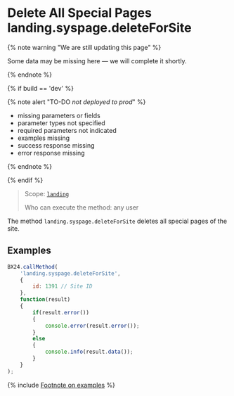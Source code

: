 # Delete All Special Pages landing.syspage.deleteForSite

{% note warning "We are still updating this page" %}

Some data may be missing here — we will complete it shortly.

{% endnote %}

{% if build == 'dev' %}

{% note alert "TO-DO _not deployed to prod_" %}

- missing parameters or fields
- parameter types not specified
- required parameters not indicated
- examples missing
- success response missing
- error response missing

{% endnote %}

{% endif %}

> Scope: [`landing`](../../../scopes/permissions.md)
>
> Who can execute the method: any user

The method `landing.syspage.deleteForSite` deletes all special pages of the site.

## Examples

```js
BX24.callMethod(
    'landing.syspage.deleteForSite',
    {
        id: 1391 // Site ID
    },
    function(result)
    {
        if(result.error())
        {
            console.error(result.error());
        }
        else
        {
            console.info(result.data());
        }
    }
);
```

{% include [Footnote on examples](../../../../_includes/examples.md) %}